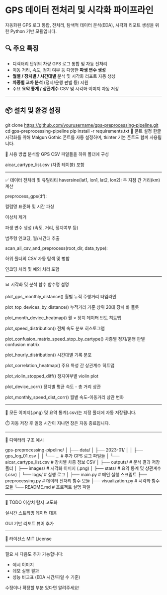 # GPS 데이터 전처리 및 시각화 파이프라인

자동화된 GPS 로그 통합, 전처리, 탐색적 데이터 분석(EDA), 시각화 리포트 생성을 위한 Python 기반 모듈입니다.

## 🔍 주요 특징

- 디렉터리 단위의 차량 GPS 로그 통합 및 자동 전처리
- 이동 거리, 속도, 정지 여부 등 다양한 **파생 변수 생성**
- **월별 / 장치별 / 시간대별** 분석 및 시각화 리포트 자동 생성
- **차종별 교차 분석** (정지/운행 판별 등) 지원
- 주요 **요약 통계 / 상관계수** CSV 및 시각화 이미지 자동 저장

---

## 📦 설치 및 환경 설정

git clone https://github.com/yourusername/gps-preprocessing-pipeline.git
cd gps-preprocessing-pipeline
pip install -r requirements.txt
🔧 폰트 설정
한글 시각화를 위해 Malgun Gothic 폰트를 자동 설정하며, tkinter 기본 폰트도 함께 사용됩니다.

🚀 사용 방법
분석할 GPS CSV 파일들을 하위 폴더에 구성

aicar_cartype_list.csv (차종 테이블) 포함

---

✅ 데이터 전처리 및 유틸리티
haversine(lat1, lon1, lat2, lon2): 두 지점 간 거리(km) 계산

preprocess_gps(df):

컬럼명 표준화 및 시간 파싱

이상치 제거

파생 변수 생성 (속도, 거리, 정지여부 등)

범주형 인코딩, 월/시간대 추출

scan_all_csv_and_preprocess(root_dir, data_type):

하위 폴더의 CSV 자동 탐색 및 병합

인코딩 처리 및 예외 처리 포함

---

📊 시각화 및 분석 함수
함수명	설명

plot_gps_monthly_distance()	월별 누적 주행거리 타임라인

plot_top_devices_by_distance()	누적거리 기준 상위 20대 장치 바 플롯

plot_month_device_heatmap()	월 × 장치 데이터 빈도 히트맵

plot_speed_distribution()	전체 속도 분포 히스토그램

plot_confusion_matrix_speed_stop_by_cartype()	차종별 정지/운행 판별 confusion matrix

plot_hourly_distribution()	시간대별 기록 분포

plot_correlation_heatmap()	주요 특성 간 상관계수 히트맵

plot_violin_stopped_diff()	정지여부별 violin plot

plot_device_corr()	장치별 평균 속도 - 총 거리 상관

plot_monthly_speed_dist_corr()	월별 속도-이동거리 상관 변화

---

📁 모든 이미지(.png) 및 요약 통계(.csv)는 지정 폴더에 자동 저장됩니다.

⏱️ 자동 저장 후 일정 시간이 지나면 창은 자동 종료됩니다.

---

📂 디렉터리 구조 예시

gps-preprocessing-pipeline/
│
├── data/
│   ├── 2023-01/
│   │   ├── gps_log_01.csv
│   │   └── ...                # 추가 GPS 로그 파일들
│   └── aicar_cartype_list.csv # 장치별 차종 정보 CSV
│
├── outputs/                   # 분석 결과 저장 폴더
│   ├── images/               # 시각화 이미지 (.png)
│   ├── stats/                # 요약 통계 및 상관계수 (.csv)
│   └── logs/                 # 실행 로그
│
├── main.py                   # 메인 실행 스크립트
├── preprocessing.py          # 데이터 전처리 함수 모듈
├── visualization.py          # 시각화 함수 모듈
└── README.md                 # 프로젝트 설명 파일



---

📌 TODO
이상치 탐지 고도화

실시간 스트리밍 데이터 대응

GUI 기반 리포트 뷰어 추가

---

📄 라이선스
MIT License

--- 

필요 시 다음도 추가 가능합니다:
- 예시 이미지
- 데모 실행 결과
- 성능 비교표 (EDA 시간/파일 수 기준)

수정이나 확장할 부분 있다면 알려주세요!
